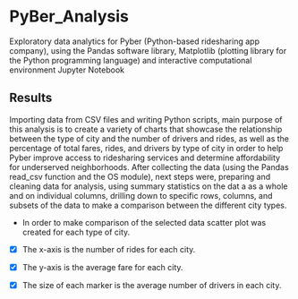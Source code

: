 # PyBer_Analysis
Exploratory data analytics for Pyber (Python-based ridesharing app company), using the  Pandas software library, Matplotlib (plotting library for the Python programming language) and interactive computational environment Jupyter Notebook
## Results
Importing data from  CSV files and writing Python scripts, main purpose of this analysis is to create a variety of charts that showcase the relationship between the type of city and the number of drivers and rides, as well as the percentage of total fares, rides, and drivers by type of city in order to help Pyber improve access to ridesharing services and determine affordability for underserved neighborhoods.
After collecting the data (using the Pandas read_csv function and the OS module), next steps were, preparing and cleaning data for analysis, using summary statistics on the dat a as a whole and on individual columns, drilling down to specific rows, columns, and subsets of the data to make a comparison between the different city types.
* In order to make comparison of the selected data scatter plot was created  for each type of city.
-  [x] The x-axis is the number of rides for each city.
-  [x] The y-axis is the average fare for each city.
-  [x] The size of each marker is the average number of drivers in each city.

 
